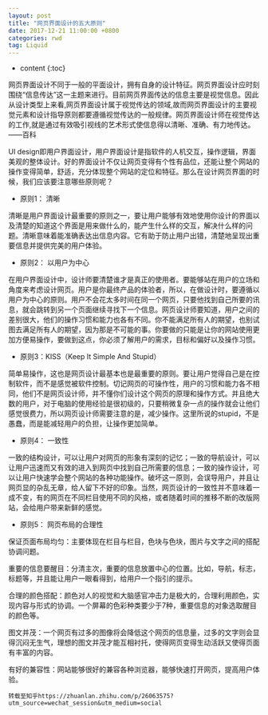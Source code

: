 ```yaml
---
layout: post
title: "网页界面设计的五大原则"
date: 2017-12-21 11:00:00 +0800 
categories: rwd
tag: Liquid
---
```

* content
{:toc}

网页界面设计不同于一般的平面设计，拥有自身的设计特征。网页界面设计应时刻围绕“信息传达”这一主题来进行。目前网页界面传达的信息主要是视觉信息。因此从设计类型上来看,网页界面设计属于视觉传达的领域,故而网页界面设计的主要视觉元素和设计指导原则都要遵循视觉传达的一般规律。网页界面设计师在视觉传达的工作,就是通过有效吸引视线的艺术形式使信息得以清晰、准确、有力地传达。——百科

UI design即用户界面设计，用户界面设计是指软件的人机交互，操作逻辑，界面美观的整体设计。好的界面设计不仅让网页变得有个性有品位，还能让整个网站的操作变得简单，舒适，充分体现整个网站的定位和特征。那么在设计网页界面的时候，我们应该要注意哪些原则呢？

* 原则1： 清晰

清晰是用户界面设计最重要的原则之一，要让用户能够有效地使用你设计的界面以及清楚的知道这个界面是用来做什么的，能产生什么样的交互，解决什么样的问题。清晰意味着能准确表达出信息内容。它有助于防止用户出错，清楚地呈现出重要信息并提供完美的用户体验。

* 原则2： 以用户为中心

在用户界面设计中，设计师要清楚谁才是真正的使用者。要能够站在用户的立场和角度来考虑设计网页。用户是你最终产品的体验者，所以，在做设计时，要遵循以用户为中心的原则。用户不会花太多时间在同一个网页，只要他找到自己所要的讯息，就会跳转到另一个页面继续寻找下一个信息。网页设计师要知道，用户之间的差别很大，他们的操作习惯和能力也各有不同。你不能满足所有人的期望，也别试图去满足所有人的期望，因为那是不可能的事。你要做的只能是让你的网站使用更加方便易操作，要做到这点，你必须了解用户的需求，目标和偏好以及操作习惯。

* 原则3：KISS（Keep It Simple And Stupid）

简单易操作，这也是网页设计最基本也是最重要的原则。要让用户觉得自己是在控制软件，而不是感觉被软件控制。切记网页的可操作性，用户的习惯和能力各不相同，他们不是网页设计师，并不懂你们设计这个网页的原理和操作方式。并且绝大数的用户，对于电脑的使用经验是很初级的，只要稍微复杂一点的操作就会让他们感觉很费力，所以网页设计师需要注意的是，减少操作。这里所说的stupid，不是愚蠢，而是能减轻用户的负担，让操作更加简单。


* 原则4： 一致性

一致的结构设计，可以让用户对网页的形象有深刻的记忆；一致的导航设计，可以让用户迅速而又有效的进入到网页中找到自己所需要的信息；一致的操作设计，可以让用户快速学会整个网站的各种功能操作。破坏这一原则，会误导用户，并且让网页显的杂乱无章，给人留下不好的印象。当然，网页设计的一致性并不意味着一成不变，有的网页在不同栏目使用不同的风格，或者随着时间的推移不断的改版网站，会给用户带来新鲜的感觉。

* 原则5： 网页布局的合理性

保证页面布局均匀：主要体现在栏目与栏目，色块与色块，图片与文字之间的搭配协调问题。

重要的信息要醒目：分清主次，重要的信息放置中心的位置。比如，导航，标志，标题等，并且能让用户一眼看得到，给用户一个指引的提示。

合理的颜色搭配：颜色对人的视觉和大脑感官冲击力是极大的，合理利用颜色，实现内容与形式的协调。一个屏幕的色彩种类要少于7种，重要信息的对象选取醒目的颜色等。

图文并茂：一个网页有过多的图像将会降低这个网页的信息量，过多的文字则会显得沉闷无生气，理想的图文并茂才能互相衬托，使得网页变得生动活跃又使得页面有丰富的内容。

有好的兼容性：网站能够很好的兼容各种浏览器，能够快速打开网页，提高用户体验。

```
转载至知乎https://zhuanlan.zhihu.com/p/26063575?utm_source=wechat_session&utm_medium=social

